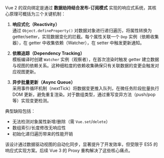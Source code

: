 Vue 2 的双向绑定是通过 **数据劫持结合发布-订阅模式** 实现的响应式系统，其核心原理可概括为三个关键机制：

1. **响应式化（Reactivity）**  
通过 `Object.defineProperty()` 对数据对象进行递归遍历，将属性转换为 getter/setter，实现数据变化的拦截。每个属性关联一个 `Dep` 实例（依赖收集器），在 getter 中收集依赖（Watcher），在 setter 中触发更新通知。

2. **依赖追踪（Dependency Tracking）**  
模板编译时创建 `Watcher` 实例（观察者），在首次渲染时触发 getter 建立数据与视图的依赖关系。这种细粒度的依赖收集确保只有关联数据的变更会触发对应视图更新。

3. **异步批量更新（Async Queue）**  
采用事件循环机制（nextTick）将数据变更推入队列，在微任务阶段批量执行 DOM 更新，避免重复渲染。对于数组类型，通过重写变异方法（push/pop 等）实现变更检测。

典型缺陷包括：  
- 无法检测对象属性新增/删除（需 `Vue.set`/`delete`）  
- 数组索引/长度修改无响应性  
- 初始化递归遍历带来的性能开销  

该设计通过数据驱动视图的自动化同步，显著提升了开发效率，但受限于 ES5 的响应式实现方案。后续 Vue 3 的 Proxy 重构解决了这些核心痛点。
